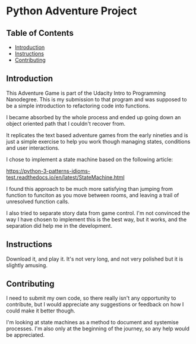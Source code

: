 # Python Adventure Project

## Table of Contents

* [Introduction](#introduction)
* [Instructions](#instructions)
* [Contributing](#contributing)

## Introduction

This Adventure Game is part of the Udacity Intro to Programming Nanodegree. This is my submission to that program and was supposed to be a simple introduction to refactoring code into functions.

I became absorbed by the whole process and ended up going down an object oriented path that I couldn't recover from.

It replicates the text based adventure games from the early nineties and is just a simple exercise to help you work though managing states, conditions and user interactions.

I chose to implement a state machine based on the following article:

https://python-3-patterns-idioms-test.readthedocs.io/en/latest/StateMachine.html

I found this approach to be much more satisfying than jumping from function to funciton as you move between rooms, and leaving a trail of unresolved function calls.

I also tried to separate story data from game control. I'm not convinced the way I have chosen to implement this is the best way, but it works, and the separation did help me in the development.


## Instructions

Download it, and play it. It's not very long, and not very polished but it is slightly amusing.

## Contributing

I need to submit my own code, so there really isn't any opportunity to contribute, but I would appreciate any suggestions or feedback on how I could make it better though.

I'm looking at state machines as a method to document and systemise processes. I'm also only at the beginning of the journey, so any help would be appreciated.
